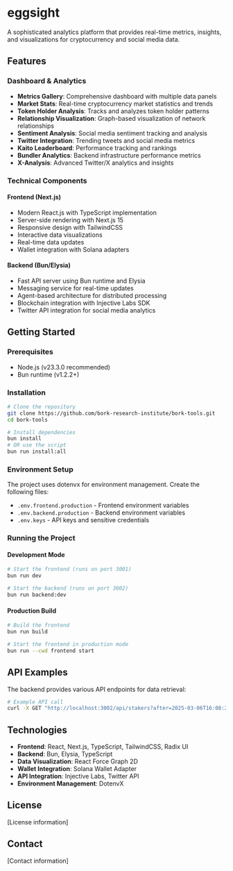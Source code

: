 
# eggsight

A sophisticated analytics platform that provides real-time metrics, insights, and visualizations for cryptocurrency and social media data.

## Features

### Dashboard & Analytics
- **Metrics Gallery**: Comprehensive dashboard with multiple data panels
- **Market Stats**: Real-time cryptocurrency market statistics and trends
- **Token Holder Analysis**: Tracks and analyzes token holder patterns
- **Relationship Visualization**: Graph-based visualization of network relationships
- **Sentiment Analysis**: Social media sentiment tracking and analysis
- **Twitter Integration**: Trending tweets and social media metrics
- **Kaito Leaderboard**: Performance tracking and rankings
- **Bundler Analytics**: Backend infrastructure performance metrics
- **X-Analysis**: Advanced Twitter/X analytics and insights

### Technical Components

#### Frontend (Next.js)
- Modern React.js with TypeScript implementation
- Server-side rendering with Next.js 15
- Responsive design with TailwindCSS
- Interactive data visualizations
- Real-time data updates
- Wallet integration with Solana adapters

#### Backend (Bun/Elysia)
- Fast API server using Bun runtime and Elysia
- Messaging service for real-time updates
- Agent-based architecture for distributed processing
- Blockchain integration with Injective Labs SDK
- Twitter API integration for social media analytics

## Getting Started

### Prerequisites
- Node.js (v23.3.0 recommended)
- Bun runtime (v1.2.2+)

### Installation

```bash
# Clone the repository
git clone https://github.com/bork-research-institute/bork-tools.git
cd bork-tools

# Install dependencies
bun install
# OR use the script
bun run install:all
```

### Environment Setup

The project uses dotenvx for environment management. Create the following files:
- `.env.frontend.production` - Frontend environment variables
- `.env.backend.production` - Backend environment variables
- `.env.keys` - API keys and sensitive credentials

### Running the Project

#### Development Mode

```bash
# Start the frontend (runs on port 3001)
bun run dev

# Start the backend (runs on port 3002)
bun run backend:dev
```

#### Production Build

```bash
# Build the frontend
bun run build

# Start the frontend in production mode
bun run --cwd frontend start
```

## API Examples

The backend provides various API endpoints for data retrieval:

```bash
# Example API call
curl -X GET "http://localhost:3002/api/stakers?after=2025-03-06T16:08:24Z"
```

## Technologies

- **Frontend**: React, Next.js, TypeScript, TailwindCSS, Radix UI
- **Backend**: Bun, Elysia, TypeScript
- **Data Visualization**: React Force Graph 2D
- **Wallet Integration**: Solana Wallet Adapter
- **API Integration**: Injective Labs, Twitter API
- **Environment Management**: DotenvX

## License

[License information]

## Contact

[Contact information]
